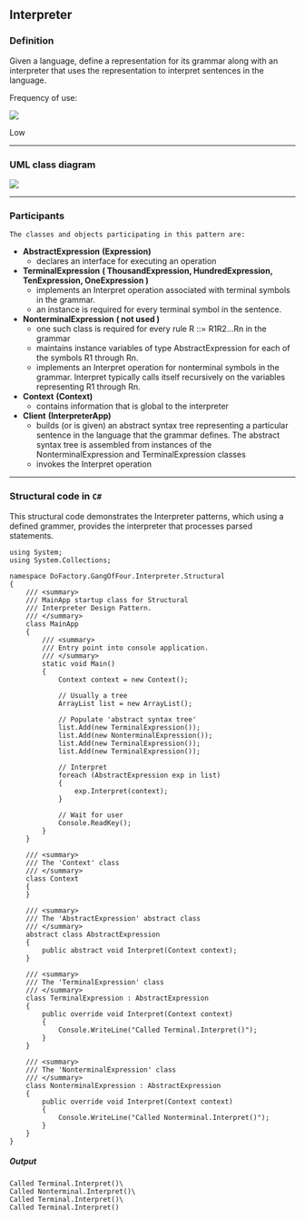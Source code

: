 ## Interpreter

### Definition

Given a language, define a representation for its grammar along with an interpreter that uses the representation to interpret sentences in the language.

Frequency of use:

![](https://www.dofactory.com/images/patterns/use_low.jpg)

Low

* * *

### UML class diagram

![](https://www.dofactory.com/images/diagrams/net/interpreter.gif)

* * *

### Participants

    The classes and objects participating in this pattern are:

-   **AbstractExpression**  **(Expression)**
    -   declares an interface for executing an operation
-   **TerminalExpression**  **( ThousandExpression, HundredExpression, TenExpression, OneExpression )**
    -   implements an Interpret operation associated with terminal symbols in the grammar.
    -   an instance is required for every terminal symbol in the sentence.
-   **NonterminalExpression**  **( not used )**
    -   one such class is required for every rule R ::= R1R2...Rn in the grammar
    -   maintains instance variables of type AbstractExpression for each of the symbols R1 through Rn.
    -   implements an Interpret operation for nonterminal symbols in the grammar. Interpret typically calls itself recursively on the variables representing R1 through Rn.
-   **Context**  **(Context)**
    -   contains information that is global to the interpreter
-   **Client**  **(InterpreterApp)**
    -   builds (or is given) an abstract syntax tree representing a particular sentence in the language that the grammar defines. The abstract syntax tree is assembled from instances of the NonterminalExpression and TerminalExpression classes
    -   invokes the Interpret operation

* * *

### Structural code in `C#`

This structural code demonstrates the Interpreter patterns, which using a defined grammer, provides the interpreter that processes parsed statements.

    using System;
    using System.Collections;

    namespace DoFactory.GangOfFour.Interpreter.Structural
    {
        /// <summary>
        /// MainApp startup class for Structural 
        /// Interpreter Design Pattern.
        /// </summary>
        class MainApp
        {
            /// <summary>
            /// Entry point into console application.
            /// </summary>
            static void Main()
            {
                Context context = new Context();

                // Usually a tree 
                ArrayList list = new ArrayList();

                // Populate 'abstract syntax tree' 
                list.Add(new TerminalExpression());
                list.Add(new NonterminalExpression());
                list.Add(new TerminalExpression());
                list.Add(new TerminalExpression());

                // Interpret
                foreach (AbstractExpression exp in list)
                {
                    exp.Interpret(context);
                }

                // Wait for user
                Console.ReadKey();
            }
        }

        /// <summary>
        /// The 'Context' class
        /// </summary>
        class Context
        {
        }

        /// <summary>
        /// The 'AbstractExpression' abstract class
        /// </summary>
        abstract class AbstractExpression
        {
            public abstract void Interpret(Context context);
        }

        /// <summary>
        /// The 'TerminalExpression' class
        /// </summary>
        class TerminalExpression : AbstractExpression
        {
            public override void Interpret(Context context)
            {
                Console.WriteLine("Called Terminal.Interpret()");
            }
        }

        /// <summary>
        /// The 'NonterminalExpression' class
        /// </summary>
        class NonterminalExpression : AbstractExpression
        {
            public override void Interpret(Context context)
            {
                Console.WriteLine("Called Nonterminal.Interpret()");
            }
        }
    }

##### Output

    Called Terminal.Interpret()\
    Called Nonterminal.Interpret()\
    Called Terminal.Interpret()\
    Called Terminal.Interpret()
